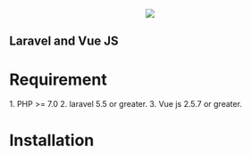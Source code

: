 <p align="center"><img src="https://laravel.com/assets/img/components/logo-laravel.svg"></p>

<p align="center">

</p>

## Laravel  and Vue JS

<h1>Requirement</h1>
<p>
1. PHP >= 7.0
2. laravel 5.5 or greater.
3. Vue js 2.5.7 or greater.
</p>

<h1>Installation</h1>
<p>


</p>
